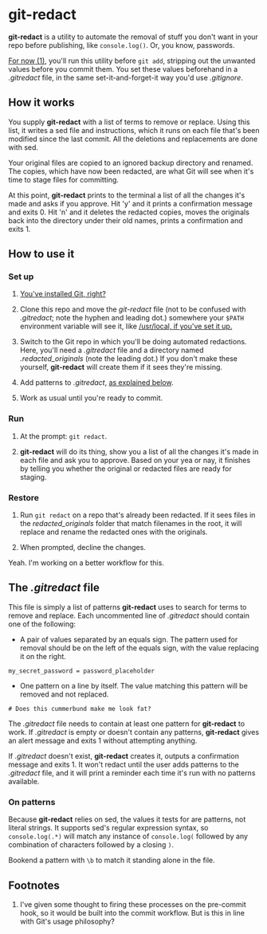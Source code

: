 git-redact
==========

**git-redact** is a utility to automate the removal of stuff you don't want in your repo before publishing, like `console.log()`. Or, you know, passwords.

[For now (1)][1], you'll run this utility before `git add`, stripping out the unwanted values before you commit them. You set these values beforehand in a *.gitredact* file, in the same set-it-and-forget-it way you'd use *.gitignore*.


How it works
------------

You supply **git-redact** with a list of terms to remove or replace. Using this list, it writes a sed file and instructions, which it runs on each file that's been modified since the last commit. All the deletions and replacements are done with sed.

Your original files are copied to an ignored backup directory and renamed. The copies, which have now been redacted, are what Git will see when it's time to stage files for committing.

At this point, **git-redact** prints to the terminal a list of all the changes it's made and asks if you approve. Hit 'y' and it prints a confirmation message and exits 0. Hit 'n' and it deletes the redacted copies, moves the originals back into the directory under their old names, prints a confirmation and exits 1.


How to use it
-------------

### Set up ###

1. [You've installed Git, right?][2]

2. Clone this repo and move the *git-redact* file (not to be confused with *.gitredact*; note the hyphen and leading dot.) somewhere your `$PATH` environment variable will see it, like [/usr/local, if you've set it up.][3]

3. Switch to the Git repo in which you'll be doing automated redactions. Here, you'll need a *.gitredact* file and a directory named *.redacted_originals* (note the leading dot.) If you don't make these yourself, **git-redact** will create them if it sees they're missing.

4. Add patterns to *.gitredact*, [as explained below][4].

5. Work as usual until you're ready to commit.

### Run ###

1. At the prompt: `git redact`.

2. **git-redact** will do its thing, show you a list of all the changes it's made in each file and ask you to approve. Based on your yea or nay, it finishes by telling you whether the original or redacted files are ready for staging.

### Restore ###

1. Run `git redact` on a repo that's already been redacted. If it sees files in the *redacted_originals* folder that match filenames in the root, it will replace and rename the redacted ones with the originals.

2. When prompted, decline the changes.

Yeah. I'm working on a better workflow for this.


The *.gitredact* file
---------------------

This file is simply a list of patterns **git-redact** uses to search for terms to remove and replace. Each uncommented line of *.gitredact* should contain one of the following:

- A pair of values separated by an equals sign. The pattern used for removal should be on the left of the equals sign, with the value replacing it on the right.

`my_secret_password = password_placeholder`

- One pattern on a line by itself. The value matching this pattern will be removed and not replaced.

`# Does this cummerbund make me look fat?`

The *.gitredact* file needs to contain at least one pattern for **git-redact** to work. If *.gitredact*  is empty or doesn't contain any patterns, **git-redact** gives an alert message and exits 1 without attempting anything. 

If *.gitredact* doesn't exist, **git-redact** creates it, outputs a confirmation message and exits 1. It won't redact until the user adds patterns to the *.gitredact* file, and it will print a reminder each time it's run with no patterns available.

### On patterns ###

Because **git-redact** relies on sed, the values it tests for are patterns, not literal strings. It supports sed's regular expression syntax, so `console.log(.*)` will match any instance of `console.log(` followed by any combination of characters followed by a closing `)`.

Bookend a pattern with `\b` to match it standing alone in the file.


Footnotes
---------

1. I've given some thought to firing these processes on the pre-commit hook, so it would be built into the commit workflow. But is this in line with Git's usage philosophy?


[1]: #footnotes "I've given some thought to firing these processes on the pre-commit hook."
[2]: http://git-scm.com "Git - Fast version control"
[3]: http://hivelogic.com/articles/using_usr_local "Hivelogic - Using /usr/local"
[4]: #the-gitredact-file "How to set up the .gitredact file."
